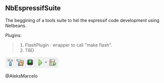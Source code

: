 ## NbEspressifSuite

The beggining of a tools suite to hel the espressif code development using Netbeans.


Plugins:
> 1. FlashPlugin : wrapper to call "make flash".
> 2. TBD

![Image of Plugin](https://github.com/aleksmarcelo/nbEspressifSuite/blob/master/FlashPlugin/plugin.png)

@AleksMarcelo




